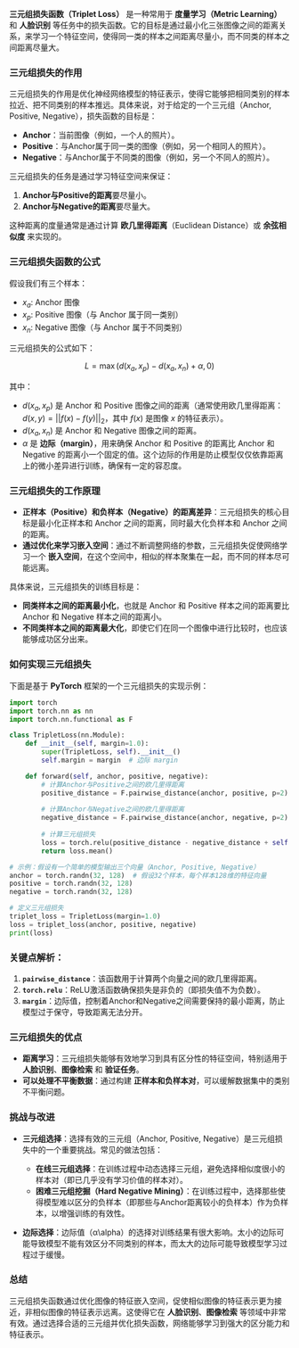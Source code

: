 **三元组损失函数（Triplet Loss）** 是一种常用于 **度量学习（Metric Learning）** 和 **人脸识别** 等任务中的损失函数。它的目标是通过最小化三张图像之间的距离关系，来学习一个特征空间，使得同一类的样本之间距离尽量小，而不同类的样本之间距离尽量大。

### **三元组损失的作用**

三元组损失的作用是优化神经网络模型的特征表示，使得它能够把相同类别的样本拉近、把不同类别的样本推远。具体来说，对于给定的一个三元组（Anchor, Positive, Negative），损失函数的目标是：

- **Anchor**：当前图像（例如，一个人的照片）。
- **Positive**：与Anchor属于同一类的图像（例如，另一个相同人的照片）。
- **Negative**：与Anchor属于不同类的图像（例如，另一个不同人的照片）。

三元组损失的任务是通过学习特征空间来保证：

1. **Anchor与Positive的距离**要尽量小。
2. **Anchor与Negative的距离**要尽量大。

这种距离的度量通常是通过计算 **欧几里得距离**（Euclidean Distance）或 **余弦相似度** 来实现的。

### **三元组损失函数的公式**

假设我们有三个样本：

- $x_a$: Anchor 图像
- $x_p$: Positive 图像（与 Anchor 属于同一类别）
- $x_n$: Negative 图像（与 Anchor 属于不同类别）

三元组损失的公式如下：

$$
L = \max\left( d(x_a, x_p) - d(x_a, x_n) + \alpha, 0 \right)
$$


其中：

- $d(x_a, x_p)$ 是 Anchor 和 Positive 图像之间的距离（通常使用欧几里得距离：$d(x, y) = ||f(x) - f(y)||_2$，其中 $f(x)$ 是图像 $x$ 的特征表示）。
- $d(x_a, x_n)$ 是 Anchor 和 Negative 图像之间的距离。
- $\alpha$ 是 **边际（margin）**，用来确保 Anchor 和 Positive 的距离比 Anchor 和 Negative 的距离小一个固定的值。这个边际的作用是防止模型仅仅依靠距离上的微小差异进行训练，确保有一定的容忍度。

### **三元组损失的工作原理**

- **正样本（Positive）和负样本（Negative）的距离差异**：三元组损失的核心目标是最小化正样本和 Anchor 之间的距离，同时最大化负样本和 Anchor 之间的距离。
- **通过优化来学习嵌入空间**：通过不断调整网络的参数，三元组损失促使网络学习一个 **嵌入空间**，在这个空间中，相似的样本聚集在一起，而不同的样本尽可能远离。

具体来说，三元组损失的训练目标是：

- **同类样本之间的距离最小化**，也就是 Anchor 和 Positive 样本之间的距离要比 Anchor 和 Negative 样本之间的距离小。
- **不同类样本之间的距离最大化**，即使它们在同一个图像中进行比较时，也应该能够成功区分出来。

### **如何实现三元组损失**

下面是基于 **PyTorch** 框架的一个三元组损失的实现示例：

```python
import torch
import torch.nn as nn
import torch.nn.functional as F

class TripletLoss(nn.Module):
    def __init__(self, margin=1.0):
        super(TripletLoss, self).__init__()
        self.margin = margin  # 边际 margin

    def forward(self, anchor, positive, negative):
        # 计算Anchor与Positive之间的欧几里得距离
        positive_distance = F.pairwise_distance(anchor, positive, p=2)
        
        # 计算Anchor与Negative之间的欧几里得距离
        negative_distance = F.pairwise_distance(anchor, negative, p=2)
        
        # 计算三元组损失
        loss = torch.relu(positive_distance - negative_distance + self.margin)
        return loss.mean()

# 示例：假设有一个简单的模型输出三个向量（Anchor, Positive, Negative）
anchor = torch.randn(32, 128)  # 假设32个样本，每个样本128维的特征向量
positive = torch.randn(32, 128)
negative = torch.randn(32, 128)

# 定义三元组损失
triplet_loss = TripletLoss(margin=1.0)
loss = triplet_loss(anchor, positive, negative)
print(loss)
```

### **关键点解析**：

1. **`pairwise_distance`**：该函数用于计算两个向量之间的欧几里得距离。
2. **`torch.relu`**：ReLU激活函数确保损失是非负的（即损失值不为负数）。
3. **`margin`**：边际值，控制着Anchor和Negative之间需要保持的最小距离，防止模型过于保守，导致距离无法分开。

### **三元组损失的优点**

- **距离学习**：三元组损失能够有效地学习到具有区分性的特征空间，特别适用于 **人脸识别**、**图像检索** 和 **验证任务**。
- **可以处理不平衡数据**：通过构建 **正样本和负样本对**，可以缓解数据集中的类别不平衡问题。

### **挑战与改进**

- **三元组选择**：选择有效的三元组（Anchor, Positive, Negative）是三元组损失中的一个重要挑战。常见的做法包括：
  
    - **在线三元组选择**：在训练过程中动态选择三元组，避免选择相似度很小的样本对（即已几乎没有学习价值的样本对）。
    - **困难三元组挖掘（Hard Negative Mining）**：在训练过程中，选择那些使得模型难以区分的负样本（即那些与Anchor距离较小的负样本）作为负样本，以增强训练的有效性。
- **边际选择**：边际值（α\alpha）的选择对训练结果有很大影响。太小的边际可能导致模型不能有效区分不同类别的样本，而太大的边际可能导致模型学习过程过于缓慢。

### **总结**

三元组损失函数通过优化图像的特征嵌入空间，促使相似图像的特征表示更为接近，非相似图像的特征表示远离。这使得它在 **人脸识别**、**图像检索** 等领域中非常有效。通过选择合适的三元组并优化损失函数，网络能够学习到强大的区分能力和特征表示。